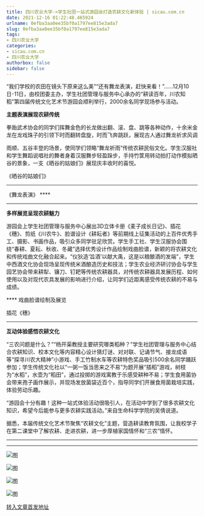 ```yaml
---
title: 四川农业大学->学生社团一站式游园会打造农耕文化新体验 | sicau.com.cn
date: 2021-12-16 01:22:48.465924
urlname: 0efba3aa0ee35bf0a1797ee815e3ada7
slug: 0efba3aa0ee35bf0a1797ee815e3ada7
tags: 
- 四川农业大学
categories:
- sicau.com.cn
- 四川农业大学
authorbox: false
sidebar: false
---
```

“我们学校的农田在镜头下原来这么美”“还有舞龙表演，赶快来看！”……12月10日-11日，由校团委主办，学生社团管理与服务中心承办的“耕读百年，川农知稻”第四届传统文化艺术节游园会顺利举行，2000余名同学现场参与活动。

**主题表演展现农耕传统**

拳跆武术协会的同学们挥舞金色的长龙做出翻、滚、盘、跳等各种动作，十余米金龙在龙戏珠子的引领下时而翻转盘旋，时而飞奔跳跃，展现古人通过舞龙祈求风调
<!--more-->
雨顺、五谷丰登的场景，使同学们领略“舞龙祈雨”传统农耕民俗文化。学生汉服社和学生舞蹈说唱社的舞者身着汉服舞步轻盈跺步，手持竹筐用转动拍打动作模拟晒谷的景象，一支《晒谷的姑娘们》展现庆丰收时的喜悦。

《晒谷的姑娘们》

****

《舞龙表演》 ****

****

**多样展览呈现农耕魅力**

游园会上学生社团管理与服务中心展出3D立体卡册《麦子成长日记》、插花《穗》、剪纸《川农牛》、脸谱设计《耕耘者》等前期线上征集活动的上百件优秀手工、摄影、书画作品，吸引众多同学驻足欣赏。学生手工社、学生汉服协会围绕“春耕、夏耘、秋收、冬藏”选择优秀设计作品绘制戏曲脸谱，新颖的将农耕文化和传统戏曲文化融合起来。“仪狄造‘旨酒’以献大禹，这是以粮酿酒的发端”，学生中西酒文化协会现场呈现传统米酒酿造历史和技法；学生农业经济研讨协会与学生园艺协会带来耕犁、镰刀、钉耙等传统农耕器具，对传统农耕器具发展历程、如何使用以及对现代农具发展的影响进行介绍，让同学们近距离感受传统农耕的不易与成绩。

**** 戏曲脸谱绘制及展览

插花《穗》

****

**互动体验感悟农耕文化**

“三农问题是什么？”“杨开渠教授主要研究哪类稻种？”学生社团管理与服务中心结合农耕知识、校本文化等内容精心设计猜灯谜、对对联、记诵节气、接龙成语等“探寻川农大精神”小游戏、手工竹制水车等农耕特色奖品吸引500余名同学踊跃参加；学生传统文化社以“一粥一饭当思来之不易”为题开展“插稻”游戏，树枝为“水稻”，水壶为“稻田”，通过投掷的游戏寓教于乐感受耕种不易；学生食用菌协会带来孢子画作展示，并现场发放菌袋近百个，指导同学们开展食用菌栽培实践，体验劳动乐趣。

“游园会十分有趣！这种一站式体验活动很吸引人，在活动中学到了很多农耕文化知识，希望今后能参与更多农耕实践活动。”来自生命科学学院的吴倩说道。

据悉，本届传统文化艺术节聚焦“农耕文化”主题，营造耕读教育氛围，让我校学子在第二课堂中了解农耕、走进农耕，进一步厚植家国情怀和“三农”情怀。

****

****

![图](https://news.sicau.edu.cn/__local/5/91/F9/BD8767C730A377E926CE232A01E_1F0C721C_1F71F0.png)

![图](https://news.sicau.edu.cn/__local/3/BF/0E/BBE10C5777D9791B174FAAFE3AB_1489AD2B_175963.png)

![图](https://news.sicau.edu.cn/__local/B/8F/63/7382FBD515C4FDA47C64B60E3E3_448A4BCD_1C4174.png)

![图](https://news.sicau.edu.cn/__local/C/A9/7A/7ED4C8D4C113989914C560433F2_613F655D_1816B6.png)

[转入文章首发地址](https://news.sicau.edu.cn/info/1078/66052.htm)